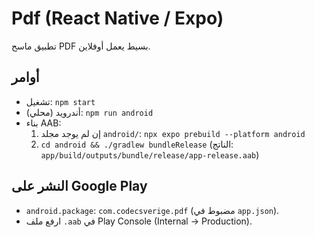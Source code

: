 # Pdf (React Native / Expo)

تطبيق ماسح PDF بسيط يعمل أوفلاين.

## أوامر
- تشغيل: `npm start`
- أندرويد (محلي): `npm run android`
- بناء AAB:
  1) إن لم يوجد مجلد `android/`: `npx expo prebuild --platform android`
  2) `cd android && ./gradlew bundleRelease` (الناتج: `app/build/outputs/bundle/release/app-release.aab`)

## النشر على Google Play
- `android.package`: `com.codecsverige.pdf` (مضبوط في `app.json`).
- ارفع ملف `.aab` في Play Console (Internal → Production).
